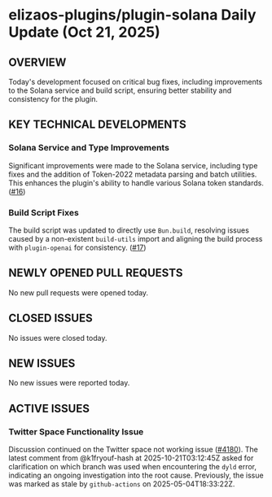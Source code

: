 # elizaos-plugins/plugin-solana Daily Update (Oct 21, 2025)
## OVERVIEW 
Today's development focused on critical bug fixes, including improvements to the Solana service and build script, ensuring better stability and consistency for the plugin.

## KEY TECHNICAL DEVELOPMENTS

### Solana Service and Type Improvements
Significant improvements were made to the Solana service, including type fixes and the addition of Token-2022 metadata parsing and batch utilities. This enhances the plugin's ability to handle various Solana token standards. ([#16](https://github.com/elizaos-plugins/plugin-solana/pull/16))

### Build Script Fixes
The build script was updated to directly use `Bun.build`, resolving issues caused by a non-existent `build-utils` import and aligning the build process with `plugin-openai` for consistency. ([#17](https://github.com/elizaos-plugins/plugin-solana/pull/17))

## NEWLY OPENED PULL REQUESTS
No new pull requests were opened today.

## CLOSED ISSUES
No issues were closed today.

## NEW ISSUES
No new issues were reported today.

## ACTIVE ISSUES

### Twitter Space Functionality Issue
Discussion continued on the Twitter space not working issue ([#4180](https://github.com/elizaos-plugins/plugin-solana/issues/4180)). The latest comment from @k1fryouf-hash at 2025-10-21T03:12:45Z asked for clarification on which branch was used when encountering the `dyld` error, indicating an ongoing investigation into the root cause. Previously, the issue was marked as stale by `github-actions` on 2025-05-04T18:33:22Z.